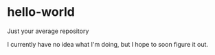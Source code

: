 # hello-world
Just your average repository

I currently have no idea what I'm doing, but I hope to soon figure it out.
